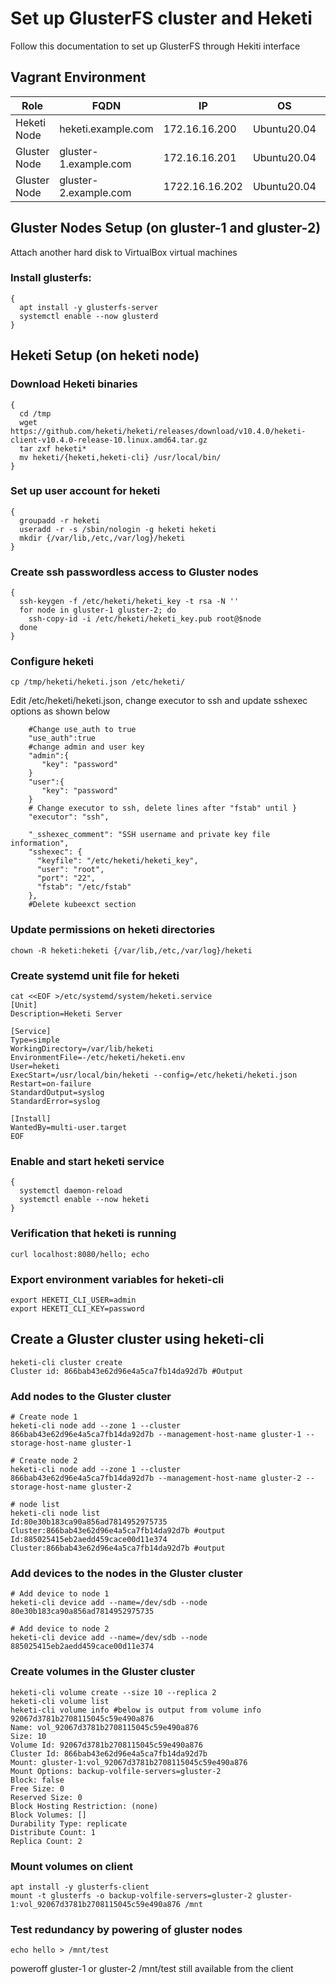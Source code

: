 # Set up GlusterFS cluster and Heketi

Follow this documentation to set up GlusterFS through Hekiti interface

## Vagrant Environment

| Role         | FQDN                  | IP             | OS          | RAM  | CPU  |
| ------------ | --------------------- | -------------- | ----------- | ---- | ---- |
| Heketi Node  | heketi.example.com    | 172.16.16.200  | Ubuntu20.04 | 1G   | 1    |
| Gluster Node | gluster-1.example.com | 172.16.16.201  | Ubuntu20.04 | 2G   | 2    |
| Gluster Node | gluster-2.example.com | 1722.16.16.202 | Ubuntu20.04 | 2G   | 2    |

## Gluster Nodes Setup (on gluster-1 and gluster-2)

Attach another hard disk to VirtualBox virtual machines
### Install glusterfs:

```shell
{
  apt install -y glusterfs-server
  systemctl enable --now glusterd
}
```

## Heketi Setup (on heketi node)

### Download Heketi binaries

```shell
{
  cd /tmp
  wget https://github.com/heketi/heketi/releases/download/v10.4.0/heketi-client-v10.4.0-release-10.linux.amd64.tar.gz
  tar zxf heketi*
  mv heketi/{heketi,heketi-cli} /usr/local/bin/
}
```

### Set up user account for heketi

```shell
{
  groupadd -r heketi
  useradd -r -s /sbin/nologin -g heketi heketi
  mkdir {/var/lib,/etc,/var/log}/heketi
}
```

### Create ssh passwordless access to Gluster nodes

```shell
{
  ssh-keygen -f /etc/heketi/heketi_key -t rsa -N ''
  for node in gluster-1 gluster-2; do
    ssh-copy-id -i /etc/heketi/heketi_key.pub root@$node
  done
}
```

### Configure heketi

```shell
cp /tmp/heketi/heketi.json /etc/heketi/
```

Edit /etc/heketi/heketi.json, change executor to ssh and update sshexec options as shown below
```shell
	#Change use_auth to true
    "use_auth":true
    #change admin and user key
    "admin":{
       "key": "password"
    }
    "user":{
       "key": "password"
    }
    # Change executor to ssh, delete lines after "fstab" until }
	"executor": "ssh", 

	"_sshexec_comment": "SSH username and private key file information",
	"sshexec": {
  	  "keyfile": "/etc/heketi/heketi_key", 
  	  "user": "root", 
  	  "port": "22", 
  	  "fstab": "/etc/fstab" 
	},
    #Delete kubeexct section
```

### Update permissions on heketi directories

```shell
chown -R heketi:heketi {/var/lib,/etc,/var/log}/heketi
```

### Create systemd unit file for heketi

```shell
cat <<EOF >/etc/systemd/system/heketi.service
[Unit]
Description=Heketi Server

[Service]
Type=simple
WorkingDirectory=/var/lib/heketi
EnvironmentFile=-/etc/heketi/heketi.env
User=heketi
ExecStart=/usr/local/bin/heketi --config=/etc/heketi/heketi.json
Restart=on-failure
StandardOutput=syslog
StandardError=syslog

[Install]
WantedBy=multi-user.target
EOF
```

### Enable and start heketi service

```shell
{
  systemctl daemon-reload
  systemctl enable --now heketi
}
```

### Verification that heketi is running

```shell
curl localhost:8080/hello; echo
```

### Export environment variables for heketi-cli

```shell
export HEKETI_CLI_USER=admin
export HEKETI_CLI_KEY=password
```

## Create a Gluster cluster using heketi-cli

```shell
heketi-cli cluster create
Cluster id: 866bab43e62d96e4a5ca7fb14da92d7b #Output
```

### Add nodes to the Gluster cluster 

```shell
# Create node 1
heketi-cli node add --zone 1 --cluster 866bab43e62d96e4a5ca7fb14da92d7b --management-host-name gluster-1 --storage-host-name gluster-1

# Create node 2
heketi-cli node add --zone 1 --cluster 866bab43e62d96e4a5ca7fb14da92d7b --management-host-name gluster-2 --storage-host-name gluster-2

# node list
heketi-cli node list
Id:80e30b183ca90a856ad7814952975735	Cluster:866bab43e62d96e4a5ca7fb14da92d7b #output
Id:885025415eb2aedd459cace00d11e374	Cluster:866bab43e62d96e4a5ca7fb14da92d7b #output
```

### Add devices to the nodes in the Gluster cluster

```shell
# Add device to node 1
heketi-cli device add --name=/dev/sdb --node 80e30b183ca90a856ad7814952975735

# Add device to node 2
heketi-cli device add --name=/dev/sdb --node 885025415eb2aedd459cace00d11e374
```

### Create volumes in the Gluster cluster

```shell
heketi-cli volume create --size 10 --replica 2
heketi-cli volume list
heketi-cli volume info #below is output from volume info
92067d3781b2708115045c59e490a876
Name: vol_92067d3781b2708115045c59e490a876
Size: 10
Volume Id: 92067d3781b2708115045c59e490a876
Cluster Id: 866bab43e62d96e4a5ca7fb14da92d7b
Mount: gluster-1:vol_92067d3781b2708115045c59e490a876
Mount Options: backup-volfile-servers=gluster-2
Block: false
Free Size: 0
Reserved Size: 0
Block Hosting Restriction: (none)
Block Volumes: []
Durability Type: replicate
Distribute Count: 1
Replica Count: 2
```

### Mount volumes on client

```shell
apt install -y glusterfs-client
mount -t glusterfs -o backup-volfile-servers=gluster-2 gluster-1:vol_92067d3781b2708115045c59e490a876 /mnt
```

### Test redundancy by powering of gluster nodes

```shell
echo hello > /mnt/test
```

poweroff gluster-1 or gluster-2  /mnt/test still available from the client
